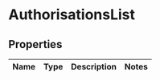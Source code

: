 
# AuthorisationsList

## Properties
Name | Type | Description | Notes
------------ | ------------- | ------------- | -------------




